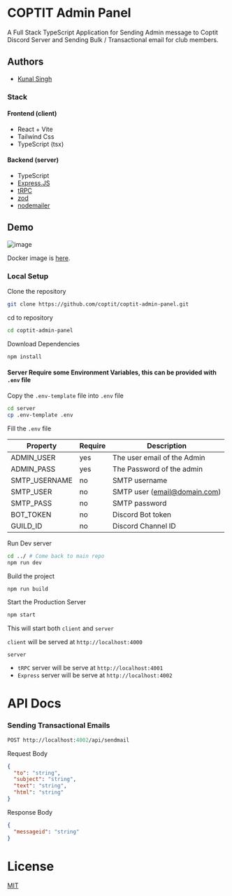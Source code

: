 # COPTIT Admin Panel

A Full Stack TypeScript Application for Sending Admin message to Coptit Discord Server and
Sending Bulk / Transactional email for club members.

## Authors

- [Kunal Singh](https://github.com/kunalsin9h)

### Stack

#### Frontend (client)

- React + Vite
- Tailwind Css
- TypeScript (tsx)

#### Backend (server)

- TypeScript
- [Express.JS](https://expressjs.com/)
- [tRPC](https://trpc.io)
- [zod](https://zod.dev/)
- [nodemailer](https://nodemailer.com/)

## Demo 
![image](https://github.com/coptit/coptit-admin-panel/assets/82411321/f770c1d6-ce61-4cf9-b5c4-3cc5ae0ae280)

Docker image is [here](https://github.com/coptit/coptit-admin-panel/pkgs/container/coptit-admin-panel).

### Local Setup

Clone the repository

```bash
git clone https://github.com/coptit/coptit-admin-panel.git
```

cd to repository

```bash
cd coptit-admin-panel
```

Download Dependencies

```bash
npm install
```

#### Server Require some Environment Variables, this can be provided with `.env` file

Copy the `.env-template` file into `.env` file

```bash
cd server
cp .env-template .env
```

Fill the `.env` file

| Property      | Require | Description                  |
| ------------- | ------- | ---------------------------- |
| ADMIN_USER    | yes     | The user email of the Admin  |
| ADMIN_PASS    | yes     | The Password of the admin    |
| SMTP_USERNAME | no      | SMTP username                |
| SMTP_USER     | no      | SMTP user (email@domain.com) |
| SMTP_PASS     | no      | SMTP password                |
| BOT_TOKEN     | no      | Discord Bot token            |
| GUILD_ID      | no      | Discord Channel ID           |

Run Dev server

```bash
cd ../ # Come back to main repo
npm run dev
```

Build the project

```bash
npm run build
```

Start the Production Server

```bash
npm start
```

This will start both `client` and `server`

`client` will be served at `http://localhost:4000`

`server`

- `tRPC` server will be serve at `http://localhost:4001`
- `Express` server will be serve at `http://localhost:4002`

# API Docs

### Sending Transactional Emails

```Ocaml
POST http://localhost:4002/api/sendmail
```

Request Body

```json
{
  "to": "string",
  "subject": "string",
  "text": "string",
  "html": "string"
}
```

Response Body

```json
{
  "messageid": "string"
}
```

# License

[MIT](https://choosealicense.com/licenses/mit/)
